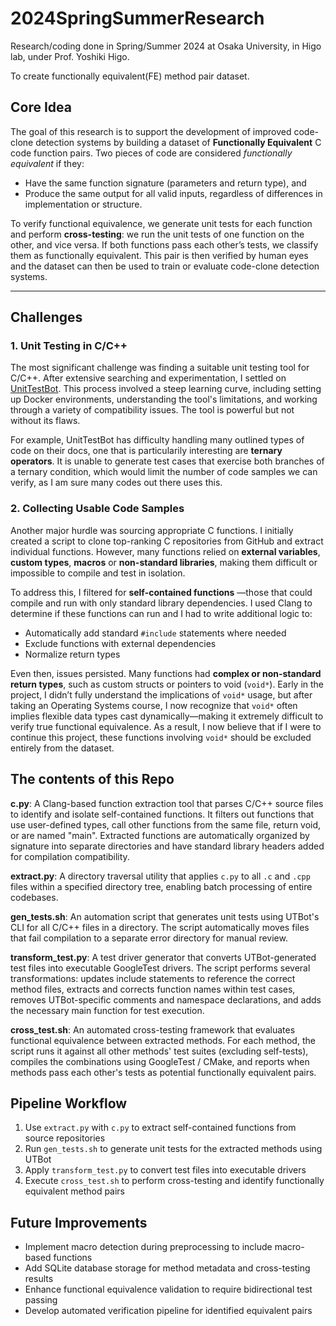 # 2024SpringSummerResearch

Research/coding done in Spring/Summer 2024 at Osaka University, in Higo lab, under Prof. Yoshiki Higo.

To create functionally equivalent(FE) method pair dataset.

## Core Idea

The goal of this research is to support the development of improved code-clone detection systems by building a dataset of **Functionally Equivalent** C code function pairs. Two pieces of code are considered _functionally equivalent_ if they:

- Have the same function signature (parameters and return type), and
- Produce the same output for all valid inputs, regardless of differences in implementation or structure.

To verify functional equivalence, we generate unit tests for each function and perform **cross-testing**: we run the unit tests of one function on the other, and vice versa. If both functions pass each other’s tests, we classify them as functionally equivalent. This pair is then verified by human eyes and the dataset can then be used to train or evaluate code-clone detection systems.

---

## Challenges

### 1. Unit Testing in C/C++

The most significant challenge was finding a suitable unit testing tool for C/C++. After extensive searching and experimentation, I settled on [UnitTestBot](https://github.com/UnitTestBot/UTBotCpp). This process involved a steep learning curve, including setting up Docker environments, understanding the tool's limitations, and working through a variety of compatibility issues. The tool is powerful but not without its flaws.

For example, UnitTestBot has difficulty handling many outlined types of code on their docs, one that is particularily interesting are **ternary operators**. It is unable to generate test cases that exercise both branches of a ternary condition, which would limit the number of code samples we can verify, as I am sure many codes out there uses this.

### 2. Collecting Usable Code Samples

Another major hurdle was sourcing appropriate C functions. I initially created a script to clone top-ranking C repositories from GitHub and extract individual functions. However, many functions relied on **external variables**, **custom types**, **macros** or **non-standard libraries**, making them difficult or impossible to compile and test in isolation.

To address this, I filtered for **self-contained functions** —those that could compile and run with only standard library dependencies. I used Clang to determine if these functions can run and I had to write additional logic to:

- Automatically add standard `#include` statements where needed
- Exclude functions with external dependencies
- Normalize return types

Even then, issues persisted. Many functions had **complex or non-standard return types**, such as custom structs or pointers to void (`void*`). Early in the project, I didn’t fully understand the implications of `void*` usage, but after taking an Operating Systems course, I now recognize that `void*` often implies flexible data types cast dynamically—making it extremely difficult to verify true functional equivalence. As a result, I now believe that if I were to continue this project, these functions involving `void*` should be excluded entirely from the dataset.

## The contents of this Repo

**c.py**: A Clang-based function extraction tool that parses C/C++ source files to identify and isolate self-contained functions. It filters out functions that use user-defined types, call other functions from the same file, return void, or are named "main". Extracted functions are automatically organized by signature into separate directories and have standard library headers added for compilation compatibility.

**extract.py**: A directory traversal utility that applies `c.py` to all `.c` and `.cpp` files within a specified directory tree, enabling batch processing of entire codebases.

**gen_tests.sh**: An automation script that generates unit tests using UTBot's CLI for all C/C++ files in a directory. The script automatically moves files that fail compilation to a separate error directory for manual review.

**transform_test.py**: A test driver generator that converts UTBot-generated test files into executable GoogleTest drivers. The script performs several transformations: updates include statements to reference the correct method files, extracts and corrects function names within test cases, removes UTBot-specific comments and namespace declarations, and adds the necessary main function for test execution.

**cross_test.sh**: An automated cross-testing framework that evaluates functional equivalence between extracted methods. For each method, the script runs it against all other methods' test suites (excluding self-tests), compiles the combinations using GoogleTest / CMake, and reports when methods pass each other's tests as potential functionally equivalent pairs.

## Pipeline Workflow

1. Use `extract.py` with `c.py` to extract self-contained functions from source repositories
2. Run `gen_tests.sh` to generate unit tests for the extracted methods using UTBot
3. Apply `transform_test.py` to convert test files into executable drivers
4. Execute `cross_test.sh` to perform cross-testing and identify functionally equivalent method pairs

## Future Improvements

- Implement macro detection during preprocessing to include macro-based functions
- Add SQLite database storage for method metadata and cross-testing results
- Enhance functional equivalence validation to require bidirectional test passing
- Develop automated verification pipeline for identified equivalent pairs
